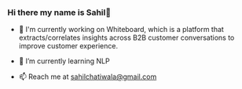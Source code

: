 ### Hi there my name is Sahil👋

<!--
**sahil485/sahil485** is a ✨ _special_ ✨ repository because its `README.md` (this file) appears on your GitHub profile.

Here are some ideas to get you started:

-->

- 🔭 I'm currently working on Whiteboard, which is a platform that extracts/correlates insights across B2B customer conversations to improve customer experience.

- 🌱 I’m currently learning NLP

- 📫 Reach me at sahilchatiwala@gmail.com
